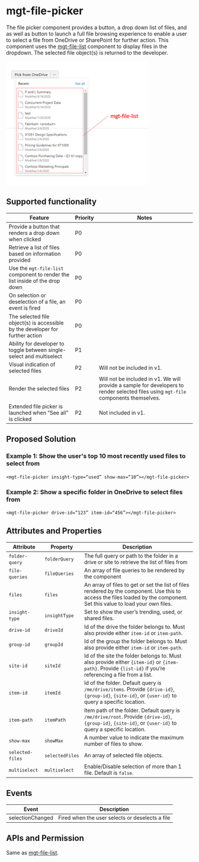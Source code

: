 # mgt-file-picker

The file picker component provides a button, a drop down list of files, and as well as button to launch a full file browsing experience to enable a user to select a file from OneDrive or SharePoint for further action. This component uses the [mgt-file-list](./mgt-file-list.md) component to display files in the dropdown. The selected file object(s) is returned to the developer.

<img src="./images/mgt-file-picker.png"/>

## Supported functionality

| Feature | Priority | Notes |
| ------- | -------- | ----- |
| Provide a button that renders a drop down when clicked | P0 | |	
| Retrieve a list of files based on information provided | P0 | |
| Use the `mgt-file-list` component to render the list inside of the drop down | P0 | |
| On selection or deselection of a file, an event is fired | P0 | |	
| The selected file object(s) is accessible by the developer for further action |P0 | |	
| Ability for developer to toggle between single-select and multiselect | P1 |  | 
| Visual indication of selected files | P2 | Will not be included in v1. |
| Render the selected files | P2 | Will not be included in v1. We will provide a sample for developers to render selected files using `mgt-file` components themselves. |
| Extended file picker is launched when “See all” is clicked | P2 | Not included in v1. |

## Proposed Solution

### Example 1: Show the user's top 10 most recently used files to select from
```<mgt-file-picker insight-type=“used” show-max=“10”></mgt-file-picker>```

### Example 2: Show a specific folder in OneDrive to select files from
```<mgt-file-picker drive-id=“123” item-id=“456”></mgt-file-picker>```

## Attributes and Properties

| Attribute | Property | Description |
| --------- | -------- | ----------- |
| `folder-query` | `folderQuery` | The full query or path to the folder in a drive or site to retrieve the list of files from |
| `file-queries` | `fileQueries` | An array of file queries to be rendered by the component |
| `files` | `files` | An array of files to get or set the list of files rendered by the component. Use this to access the files loaded by the component. Set this value to load your own files. |
| `insight-type` | `insightType` | Set to show the user’s trending, used, or shared files. |
| `drive-id` | `driveId` | Id of the drive the folder belongs to. Must also provide either `item-id` or `item-path`. |
| `group-id ` | `groupId` | Id of the group the folder belongs to. Must also provide either `item-id` or `item-path`. |
| `site-id` | `siteId` | Id of the site the folder belongs to. Must also provide either `{item-id}` or `{item-path}`. Provide `{list-id}` if you’re referencing a file from a list. |
| `item-id` | `itemId` | Id of the folder. Default query is `/me/drive/items`. Provide `{drive-id}`, `{group-id}`, `{site-id}`, or `{user-id}` to query a specific location. |
| `item-path` | `itemPath` | Item path of the folder. Default query is `/me/drive/root`. Provide `{drive-id}`, `{group-id}`, `{site-id}`, or `{user-id}` to query a specific location. |
| `show-max` | `showMax` | A number value to indicate the maximum number of files to show. |
| `selected-files` | `selectedFiles`| An array of selected file objects. |
| `multiselect` | `multiselect` | Enable/Disable selection of more than 1 file. Default is `false`.|

## Events

| Event | Description |
| ----- | ----------- |
|selectionChanged | Fired when the user selects or deselects a file |

## APIs and Permission

Same as [mgt-file-list](./mgt-file-list.md).



